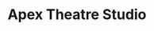 ---
title: Apex Theatre Studio
layout: theatres
image: Apex_Theatre_Studio.png
image_credit:
image_alt:
image_caption:
details:
    Founded: 2013
    Address: |
        425 West Town Place, Unit 112
        St. Augustine, FL 32092
    Website: http://www.apextheatrejax.com
    Facebook: apextheatrejax
    Twitter: apextheatrejax
    Instagram: apextheatrejax
    LinkedIn: 
    Phone: 
    Artistic Director: Ian Mairs
---